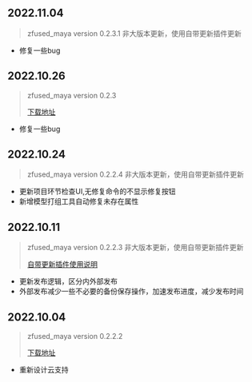 ## 2022.11.04
> zfused_maya version 0.2.3.1 非大版本更新，使用自带更新插件更新
> 
- 修复一些bug

## 2022.10.26
> zfused_maya version 0.2.3
> 
> [下载地址](https://pan.baidu.com/s/1cCC04cUvZMek47GMKTj-Og?pwd=8al8)
- 修复一些bug

## 2022.10.24
> zfused_maya version 0.2.2.4 非大版本更新，使用自带更新插件更新
- 更新项目环节检查UI,无修复命令的不显示修复按钮
- 新增模型打组工具自动修复未存在属性


## 2022.10.11
> zfused_maya version 0.2.2.3 非大版本更新，使用自带更新插件更新
> 
> [自带更新插件使用说明](/outsource/README?id=插件更新)
- 更新发布逻辑，区分内外部发布
- 外部发布减少一些不必要的备份保存操作，加速发布进度，减少发布时间


## 2022.10.04 
> zfused_maya version 0.2.2.2 
> 
> [下载地址](https://pan.baidu.com/s/1XF8CBZ_kAAoJw6bjtUjwJw?pwd=3dr0)
- 重新设计云支持